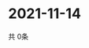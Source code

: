 # 2021-11-14
  共 0条

  <!-- BEGIN -->
  <!-- 最后更新时间Sun Nov 14 2021 16:05:26 GMT+0000 (Coordinated Universal Time) -->
  
  <!-- END -->
  
  